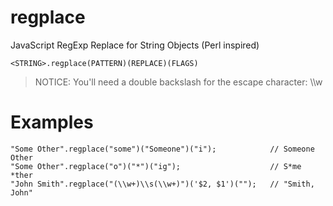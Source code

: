 # regplace
JavaScript RegExp Replace for String Objects (Perl inspired)

`
<STRING>.regplace(PATTERN)(REPLACE)(FLAGS)
`

> NOTICE: You'll need a double backslash for the escape character: \\\w

# Examples
```
"Some Other".regplace("some")("Someone")("i");            // Someone Other
"Some Other".regplace("o")("*")("ig");                    // S*me *ther
"John Smith".regplace("(\\w+)\\s(\\w+)")('$2, $1')("");   // "Smith, John"
```
